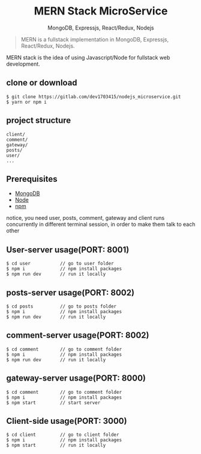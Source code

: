 <h1 align="center">
MERN Stack MicroService
</h1>
<p align="center">
MongoDB, Expressjs, React/Redux, Nodejs
</p>


> MERN is a fullstack implementation in MongoDB, Expressjs, React/Redux, Nodejs.

MERN stack is the idea of using Javascript/Node for fullstack web development.

## clone or download
```terminal
$ git clone https://gitlab.com/dev1703415/nodejs_microservice.git
$ yarn or npm i
```

## project structure
```terminal
client/
comment/   
gateway/
posts/
user/
...
```

## Prerequisites
- [MongoDB](https://www.mongodb.com/try/download/community-kubernetes-operator)
- [Node](https://nodejs.org/en/download/) 
- [npm](https://nodejs.org/en/download/package-manager/)

notice, you need user, posts, comment, gateway and client runs concurrently in different terminal session, in order to make them talk to each other

## User-server usage(PORT: 8001)
```terminal
$ cd user           // go to user folder
$ npm i             // npm install packages
$ npm run dev       // run it locally
```


## posts-server usage(PORT: 8002)
```terminal
$ cd posts          // go to posts folder
$ npm i             // npm install packages
$ npm run dev       // run it locally
```

## comment-server usage(PORT: 8002)
```terminal
$ cd comment        // go to comment folder
$ npm i             // npm install packages
$ npm run dev       // run it locally
```

## gateway-server usage(PORT: 8000)
```terminal
$ cd comment        // go to comment folder
$ npm i             // npm install packages
$ npm start         // start server
```

## Client-side usage(PORT: 3000)
```terminal
$ cd client         // go to client folder
$ npm i             // npm install packages
$ npm start         // run it locally